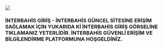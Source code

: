<meta name="google-site-verification" content="wdgv7Vb3AdFmGd9Aq2qLLel7j6xJr1eG4M_7JlYRSd8" /></head>
<h4><a href="http://gg.gg/1c6eq6"><img src="https://encrypted-tbn0.gstatic.com/images?q=tbn:ANd9GcSdW8HDNbhI9kCLKoItOGJkcb1vNdPZMFWvpA&s"></a></h4>
<h3>İNTERBAHİS GİRİŞ - İNTERBAHİS GÜNCEL SİTESİNE ERİŞİM SAĞLAMAK İÇİN YUKARIDA Kİ İNTERBAHİS GİRİŞ GÖRSELİNE TIKLAMANIZ YETERLİDİR. İNTERBAHİS GÜVENLİ ERİŞİM VE BİLGİLENDİRME PLATFORMUNA HOŞGELDİNİZ.</h3>
